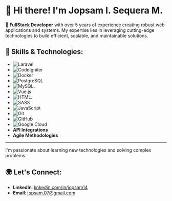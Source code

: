 # 👋 Hi there! I'm Jopsam I. Sequera M.

🌟 **FullStack Developer** with over 5 years of experience creating robust web applications and systems. My expertise lies in leveraging cutting-edge technologies to build efficient, scalable, and maintainable solutions.

## 🚀 Skills & Technologies:

- ![Laravel](https://img.shields.io/badge/Laravel-F55247?logo=laravel&logoColor=white&style=flat-square)
- ![CodeIgniter](https://img.shields.io/badge/CodeIgniter-EF4223?logo=codeigniter&logoColor=white&style=flat-square)
- ![Docker](https://img.shields.io/badge/Docker-2496ED?logo=docker&logoColor=white&style=flat-square)
- ![PostgreSQL](https://img.shields.io/badge/PostgreSQL-4169E1?logo=postgresql&logoColor=white&style=flat-square)
- ![MySQL](https://img.shields.io/badge/MySQL-4479A1?logo=mysql&logoColor=white&style=flat-square).
- ![Vue.js](https://img.shields.io/badge/Vue.js-4FC08D?logo=vue.js&logoColor=white&style=flat-square)
- ![HTML](https://img.shields.io/badge/HTML-E34F26?logo=html5&logoColor=white&style=flat-square).
- ![SASS](https://img.shields.io/badge/SASS-CC6699?logo=sass&logoColor=white&style=flat-square)
- ![JavaScript](https://img.shields.io/badge/JavaScript-F7DF1E?logo=javascript&logoColor=black&style=flat-square)
- ![Git](https://img.shields.io/badge/Git-F05032?logo=git&logoColor=white&style=flat-square)
- ![GitHub](https://img.shields.io/badge/GitHub-181717?logo=github&logoColor=white&style=flat-square)
- ![Google Cloud](https://img.shields.io/badge/Google_Cloud-4285F4?logo=google-cloud&logoColor=white&style=flat-square)
- **API Integrations**
- **Agile Methodologies**

---

I'm passionate about learning new technologies and solving complex problems.

## 🌍 Let's Connect:
- **LinkedIn**: [linkedin.com/in/jopsam14](https://www.linkedin.com/in/jopsam14)
- **Email**: jopsam.07@gmail.com



